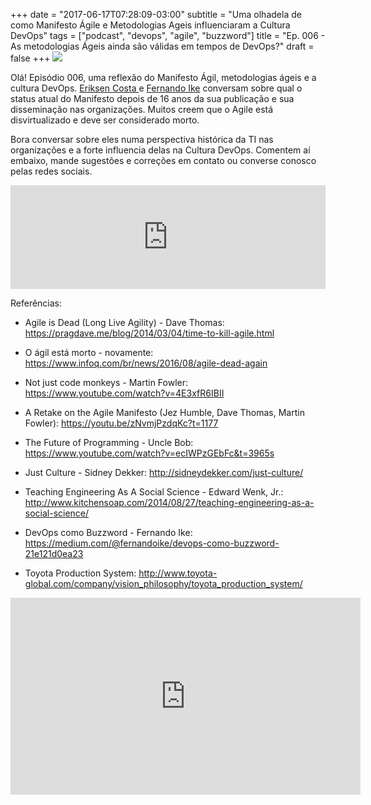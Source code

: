 +++
date = "2017-06-17T07:28:09-03:00"
subtitle = "Uma olhadela de como Manifesto Ágile e Metodologias Ageis influenciaram a Cultura DevOps"
tags = ["podcast", "devops", "agile", "buzzword"]
title = "Ep. 006 - As metodologias Ágeis ainda são válidas em tempos de DevOps?"
draft = false
+++
![](/img/ep_006.jpg)

Olá! Episódio 006, uma reflexão do Manifesto Ágil, metodologias ágeis e a cultura DevOps. [Eriksen Costa ](https://twitter.com/eriksencosta) e [Fernando Ike](https://twitter.com/fernandoike) conversam sobre qual o status atual do Manifesto depois de 16 anos da sua publicação e sua disseminação nas organizações. Muitos creem que o Agile está disvirtualizado e deve ser considerado morto.

Bora conversar sobre eles numa perspectiva histórica da TI nas organizações e a forte influencia delas na Cultura DevOps. Comentem aí embaixo, mande sugestões e correções em contato ou converse conosco pelas redes sociais.

<iframe width="100%" height="166" scrolling="no" frameborder="no" src="https://w.soundcloud.com/player/?url=https%3A//api.soundcloud.com/tracks/328417564&amp;color=ff5500&amp;auto_play=false&amp;hide_related=false&amp;show_comments=true&amp;show_user=true&amp;show_reposts=false"></iframe>

Referências:

- Agile is Dead (Long Live Agility) - Dave Thomas: https://pragdave.me/blog/2014/03/04/time-to-kill-agile.html

- O ágil está morto - novamente: https://www.infoq.com/br/news/2016/08/agile-dead-again

- Not just code monkeys - Martin Fowler: https://www.youtube.com/watch?v=4E3xfR6IBII

- A Retake on the Agile Manifesto (Jez Humble, Dave Thomas, Martin Fowler): https://youtu.be/zNvmjPzdqKc?t=1177

- The Future of Programming - Uncle Bob: https://www.youtube.com/watch?v=ecIWPzGEbFc&t=3965s

- Just Culture - Sidney Dekker: http://sidneydekker.com/just-culture/

- Teaching Engineering As A Social Science - Edward Wenk, Jr.: http://www.kitchensoap.com/2014/08/27/teaching-engineering-as-a-social-science/

- DevOps como Buzzword - Fernando Ike: https://medium.com/@fernandoike/devops-como-buzzword-21e121d0ea23

- Toyota Production System: http://www.toyota-global.com/company/vision_philosophy/toyota_production_system/


<iframe width="560" height="315" src="https://www.youtube.com/embed/uG_BE_GjBpE" frameborder="0" allowfullscreen></iframe>
